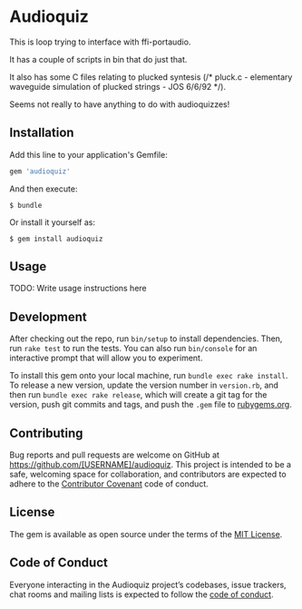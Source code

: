 # Audioquiz

This is loop trying to interface with ffi-portaudio.

It has a couple of scripts in bin that do just that.

It also has some C files relating to plucked syntesis
(/* pluck.c - elementary waveguide simulation of plucked strings - JOS 6/6/92 */).

Seems not really to have anything to do with audioquizzes!

## Installation

Add this line to your application's Gemfile:

```ruby
gem 'audioquiz'
```

And then execute:

    $ bundle

Or install it yourself as:

    $ gem install audioquiz

## Usage

TODO: Write usage instructions here

## Development

After checking out the repo, run `bin/setup` to install dependencies. Then, run `rake test` to run the tests. You can also run `bin/console` for an interactive prompt that will allow you to experiment.

To install this gem onto your local machine, run `bundle exec rake install`. To release a new version, update the version number in `version.rb`, and then run `bundle exec rake release`, which will create a git tag for the version, push git commits and tags, and push the `.gem` file to [rubygems.org](https://rubygems.org).

## Contributing

Bug reports and pull requests are welcome on GitHub at https://github.com/[USERNAME]/audioquiz. This project is intended to be a safe, welcoming space for collaboration, and contributors are expected to adhere to the [Contributor Covenant](http://contributor-covenant.org) code of conduct.

## License

The gem is available as open source under the terms of the [MIT License](https://opensource.org/licenses/MIT).

## Code of Conduct

Everyone interacting in the Audioquiz project’s codebases, issue trackers, chat rooms and mailing lists is expected to follow the [code of conduct](https://github.com/[USERNAME]/audioquiz/blob/master/CODE_OF_CONDUCT.md).
